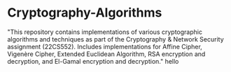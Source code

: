 # Cryptography-Algorithms
"This repository contains implementations of various cryptographic algorithms and techniques as part of the Cryptography &amp; Network Security assignment (22CS552). Includes implementations for Affine Cipher, Vigenère Cipher, Extended Euclidean Algorithm, RSA encryption and decryption, and El-Gamal encryption and decryption."
hello